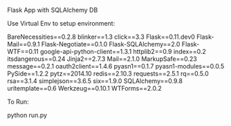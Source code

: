 Flask App with SQLAlchemy DB

Use Virtual Env to setup environment: 

BareNecessities==0.2.8
blinker==1.3
click==3.3
Flask==0.11.dev0
Flask-Mail==0.9.1
Flask-Negotiate==0.1.0
Flask-SQLAlchemy==2.0
Flask-WTF==0.11
google-api-python-client==1.3.1
httplib2==0.9
index==0.2
itsdangerous==0.24
Jinja2==2.7.3
Mail==2.1.0
MarkupSafe==0.23
message==0.2.1
oauth2client==1.4.6
pyasn1==0.1.7
pyasn1-modules==0.0.5
PySide==1.2.2
pytz==2014.10
redis==2.10.3
requests==2.5.1
rq==0.5.0
rsa==3.1.4
simplejson==3.6.5
six==1.9.0
SQLAlchemy==0.9.8
uritemplate==0.6
Werkzeug==0.10.1
WTForms==2.0.2

To Run:

python run.py
